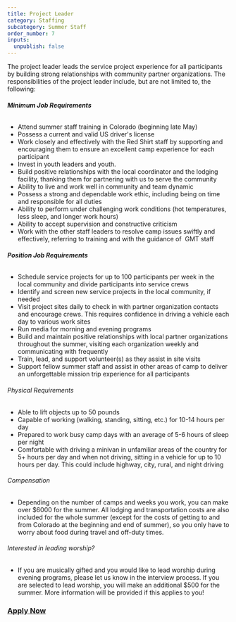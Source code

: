 ```yaml
---
title: Project Leader
category: Staffing
subcategory: Summer Staff
order_number: 7
inputs:
  unpublish: false
---
```

The project leader leads the service project experience for all participants by building strong relationships with community partner organizations. The responsibilities of the project leader include, but are not limited to, the following:

###### **Minimum Job Requirements**

<div><ul><li>Attend summer staff training in Colorado (beginning late May)</li><li>Possess a current and valid US driver's license</li><li>Work closely and effectively with the Red Shirt staff by supporting and encouraging them to ensure an excellent camp experience for each participant</li><li>Invest in youth leaders and youth.&nbsp;</li><li>Build positive relationships with the local coordinator and the lodging facility, thanking them for partnering with us to serve the community</li><li>Ability to live and work well in community and team dynamic</li><li>Possess a strong and dependable work ethic, including being on time and responsible for all duties</li><li>Ability to perform under challenging work conditions (hot temperatures, less sleep, and longer work hours)</li><li>Ability to accept supervision and constructive criticism</li><li>Work with the other staff leaders to resolve camp issues swiftly and effectively, referring to training and with the guidance of&nbsp; GMT staff</li></ul><h6><strong>Position Job Requirements</strong></h6></div>

<div><div><ul><li>Schedule service projects for up to 100 participants per week in the local community and divide participants into service crews</li><li>Identify and screen new service projects in the local community, if needed</li><li>Visit project sites daily to check in with partner organization contacts and encourage crews. This requires confidence in driving a vehicle each day to various work sites</li><li>Run media for morning and evening programs</li><li>Build and maintain positive relationships with local partner organizations throughout the summer, visiting each organization weekly and communicating with frequently</li><li>Train, lead, and support volunteer(s) as they assist in site visits</li><li>Support fellow summer staff and assist in other areas of camp to deliver an unforgettable mission trip experience for all participants</li></ul></div><div><h6>Physical Requirements</h6><ul><li>Able to lift objects up to 50 pounds</li><li>Capable of working (walking, standing, sitting, etc.) for 10-14 hours per day</li><li>Prepared to work busy camp days with an average of 5-6 hours of sleep per night</li><li>Comfortable with driving a minivan in unfamiliar areas of the country for 5+ hours per day and when not driving, sitting in a vehicle for up to 10 hours per day. This could include highway, city, rural, and night driving&nbsp;</li></ul><h6>Compensation</h6><ul><li>Depending on the number of camps and weeks you work, you can make over $6000 for the summer. All lodging and transportation costs are also included for the whole summer (except for the costs of getting to and from Colorado at the beginning and end of summer), so you only have to worry about food during travel and off-duty times.</li></ul><h6>Interested in leading worship?&nbsp;</h6><ul><li>If you are musically gifted and you would like to lead worship during evening programs, please let us know in the interview process. If you are selected to lead worship, you will make an additional $500 for the summer. More information will be provided if this applies to you!</li></ul><h3><a target="_blank" rel="noopener" href="https://argentasoftware.com/interfaces/gmt/portalStaff/frmSignUp.aspx">Apply Now</a></h3></div></div>